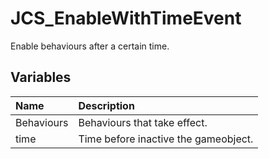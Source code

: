# JCS_EnableWithTimeEvent

Enable behaviours after a certain time.

## Variables

| Name       | Description                          |
|:-----------|:-------------------------------------|
| Behaviours | Behaviours that take effect.         |
| time       | Time before inactive the gameobject. |
